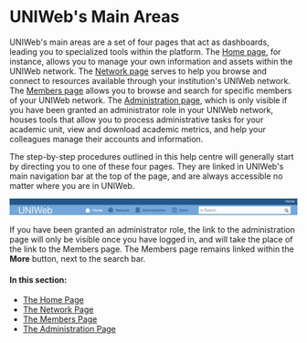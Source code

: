 # UNIWeb's Main Areas

UNIWeb's main areas are a set of four pages that act as dashboards, leading you to specialized tools within the platform. The [Home page](the-home-page.md), for instance, allows you to manage your own information and assets within the UNIWeb network. The [Network page](the-network-page.md) serves to help you browse and connect to resources available through your institution's UNIWeb network. The [Members page](the-members-page.md) allows you to browse and search for specific members of your UNIWeb network. The [Administration page](./#the-administration-page), which is only visible if you have been granted an administrator role in your UNIWeb network, houses tools that  allow you to process administrative tasks for your academic unit, view and download academic metrics, and help your colleagues manage their accounts and information.

The step-by-step procedures outlined in this help centre will generally start by directing you to one of these four pages. They are linked in UNIWeb's main navigation bar at the top of the page, and are always accessible no matter where you are in UNIWeb.

![UNIWeb&apos;s main navigation bar, showing links to the Home, Network, and Administration pages. Further links are available under More.](../.gitbook/assets/homepage-proximify-university-2019-10-21-09-45-03.jpg)

If you have been granted an administrator role, the link to the administration page will only be visible once you have logged in, and will take the place of the link to the Members page. The Members page remains linked within the **More** button, next to the search bar.

#### In this section:

* [The Home Page](the-home-page.md)
* [The Network Page](the-network-page.md)
* [The Members Page](the-members-page.md)
* [The Administration Page](the-administration-page.md)

